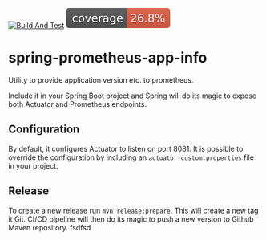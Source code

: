 [![Build And Test](https://github.com/KvalitetsIT/spring-prometheus-app-info/actions/workflows/build.yml/badge.svg)](https://github.com/KvalitetsIT/spring-prometheus-app-info/actions/workflows/build.yml) ![Test Coverage](.github/badges/jacoco.svg)
# spring-prometheus-app-info

Utility to provide application version etc. to prometheus.

Include it in your Spring Boot project and Spring will do its magic to expose both Actuator and Prometheus endpoints. 

## Configuration

By default, it configures Actuator to listen on port 8081. It is possible to override the configuration by including an `actuator-custom.properties` file in your project. 

## Release

To create a new release run `mvn release:prepare`. This will create a new tag it Git. CI/CD pipeline will then do its magic to push a new version to Github Maven repository. 
fsdfsd
